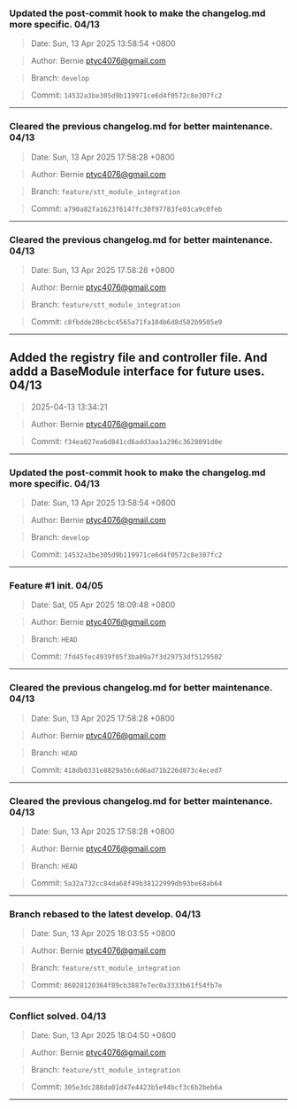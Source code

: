 ### Updated the post-commit hook to make the changelog.md more specific. 04/13

> Date: Sun, 13 Apr 2025 13:58:54 +0800

> Author: Bernie <ptyc4076@gmail.com>

> Branch: `develop`

> Commit: `14532a3be305d9b119971ce6d4f0572c8e307fc2`

---

### Cleared the previous changelog.md for better maintenance. 04/13

> Date: Sun, 13 Apr 2025 17:58:28 +0800

> Author: Bernie <ptyc4076@gmail.com>

> Branch: `feature/stt_module_integration`

> Commit: `a790a82fa1623f6147fc30f97783fe03ca9c0feb`

---

### Cleared the previous changelog.md for better maintenance. 04/13

> Date: Sun, 13 Apr 2025 17:58:28 +0800

> Author: Bernie <ptyc4076@gmail.com>

> Branch: `feature/stt_module_integration`

> Commit: `c8fbdde20bcbc4565a71fa104b6d8d582b9505e9`

---

## Added the registry file and controller file. And addd a BaseModule interface for future uses. 04/13

> 2025-04-13 13:34:21

> Author: Bernie <ptyc4076@gmail.com>

> Commit: `f34ea027ea6d841cd6add3aa1a296c3628091d0e`

---


### Updated the post-commit hook to make the changelog.md more specific. 04/13

> Date: Sun, 13 Apr 2025 13:58:54 +0800

> Author: Bernie <ptyc4076@gmail.com>

> Branch: `develop`

> Commit: `14532a3be305d9b119971ce6d4f0572c8e307fc2`

---

### Feature #1 init. 04/05

> Date: Sat, 05 Apr 2025 18:09:48 +0800

> Author: Bernie <ptyc4076@gmail.com>

> Branch: `HEAD`

> Commit: `7fd45fec4939f05f3ba09a7f3d29753df5129502`

---

### Cleared the previous changelog.md for better maintenance. 04/13

> Date: Sun, 13 Apr 2025 17:58:28 +0800

> Author: Bernie <ptyc4076@gmail.com>

> Branch: `HEAD`

> Commit: `418db0331e8829a56c6d6ad71b226d873c4eced7`

---

### Cleared the previous changelog.md for better maintenance. 04/13

> Date: Sun, 13 Apr 2025 17:58:28 +0800

> Author: Bernie <ptyc4076@gmail.com>

> Branch: `HEAD`

> Commit: `5a32a732cc84da68f49b38122999db93be68ab64`

---

### Branch rebased to the latest develop. 04/13

> Date: Sun, 13 Apr 2025 18:03:55 +0800

> Author: Bernie <ptyc4076@gmail.com>

> Branch: `feature/stt_module_integration`

> Commit: `86028120364f89cb3887e7ec0a3333b61f54fb7e`

---

### Conflict solved. 04/13

> Date: Sun, 13 Apr 2025 18:04:50 +0800

> Author: Bernie <ptyc4076@gmail.com>

> Branch: `feature/stt_module_integration`

> Commit: `305e3dc288da01d47e4423b5e94bcf3c6b2beb6a`

---

